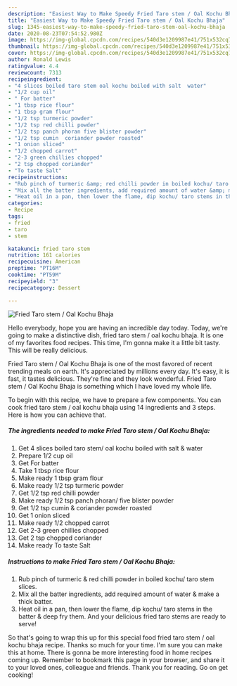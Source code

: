 ```yaml
---
description: "Easiest Way to Make Speedy Fried Taro stem / Oal Kochu Bhaja"
title: "Easiest Way to Make Speedy Fried Taro stem / Oal Kochu Bhaja"
slug: 1345-easiest-way-to-make-speedy-fried-taro-stem-oal-kochu-bhaja
date: 2020-08-23T07:54:52.980Z
image: https://img-global.cpcdn.com/recipes/540d3e1209987e41/751x532cq70/fried-taro-stem-oal-kochu-bhaja-recipe-main-photo.jpg
thumbnail: https://img-global.cpcdn.com/recipes/540d3e1209987e41/751x532cq70/fried-taro-stem-oal-kochu-bhaja-recipe-main-photo.jpg
cover: https://img-global.cpcdn.com/recipes/540d3e1209987e41/751x532cq70/fried-taro-stem-oal-kochu-bhaja-recipe-main-photo.jpg
author: Ronald Lewis
ratingvalue: 4.4
reviewcount: 7313
recipeingredient:
- "4 slices boiled taro stem oal kochu boiled with salt  water"
- "1/2 cup oil"
- " For batter"
- "1 tbsp rice flour"
- "1 tbsp gram flour"
- "1/2 tsp turmeric powder"
- "1/2 tsp red chilli powder"
- "1/2 tsp panch phoran five blister powder"
- "1/2 tsp cumin  coriander powder roasted"
- "1 onion sliced"
- "1/2 chopped carrot"
- "2-3 green chillies chopped"
- "2 tsp chopped coriander"
- "To taste Salt"
recipeinstructions:
- "Rub pinch of turmeric &amp; red chilli powder in boiled kochu/ taro stem slices."
- "Mix all the batter ingredients, add required amount of water &amp; make a thick batter."
- "Heat oil in a pan, then lower the flame, dip kochu/ taro stems in the batter &amp; deep fry them. And your delicious fried taro stems are ready to serve!"
categories:
- Recipe
tags:
- fried
- taro
- stem

katakunci: fried taro stem 
nutrition: 161 calories
recipecuisine: American
preptime: "PT16M"
cooktime: "PT59M"
recipeyield: "3"
recipecategory: Dessert

---
```



![Fried Taro stem / Oal Kochu Bhaja](https://img-global.cpcdn.com/recipes/540d3e1209987e41/751x532cq70/fried-taro-stem-oal-kochu-bhaja-recipe-main-photo.jpg)

Hello everybody, hope you are having an incredible day today. Today, we're going to make a distinctive dish, fried taro stem / oal kochu bhaja. It is one of my favorites food recipes. This time, I'm gonna make it a little bit tasty. This will be really delicious.



Fried Taro stem / Oal Kochu Bhaja is one of the most favored of recent trending meals on earth. It's appreciated by millions every day. It's easy, it is fast, it tastes delicious. They're fine and they look wonderful. Fried Taro stem / Oal Kochu Bhaja is something which I have loved my whole life.


To begin with this recipe, we have to prepare a few components. You can cook fried taro stem / oal kochu bhaja using 14 ingredients and 3 steps. Here is how you can achieve that.

<!--inarticleads1-->

##### The ingredients needed to make Fried Taro stem / Oal Kochu Bhaja:

1. Get 4 slices boiled taro stem/ oal kochu boiled with salt &amp; water
1. Prepare 1/2 cup oil
1. Get  For batter
1. Take 1 tbsp rice flour
1. Make ready 1 tbsp gram flour
1. Make ready 1/2 tsp turmeric powder
1. Get 1/2 tsp red chilli powder
1. Make ready 1/2 tsp panch phoran/ five blister powder
1. Get 1/2 tsp cumin &amp; coriander powder roasted
1. Get 1 onion sliced
1. Make ready 1/2 chopped carrot
1. Get 2-3 green chillies chopped
1. Get 2 tsp chopped coriander
1. Make ready To taste Salt




<!--inarticleads2-->

##### Instructions to make Fried Taro stem / Oal Kochu Bhaja:

1. Rub pinch of turmeric &amp; red chilli powder in boiled kochu/ taro stem slices.
1. Mix all the batter ingredients, add required amount of water &amp; make a thick batter.
1. Heat oil in a pan, then lower the flame, dip kochu/ taro stems in the batter &amp; deep fry them. And your delicious fried taro stems are ready to serve!




So that's going to wrap this up for this special food fried taro stem / oal kochu bhaja recipe. Thanks so much for your time. I'm sure you can make this at home. There is gonna be more interesting food in home recipes coming up. Remember to bookmark this page in your browser, and share it to your loved ones, colleague and friends. Thank you for reading. Go on get cooking!
